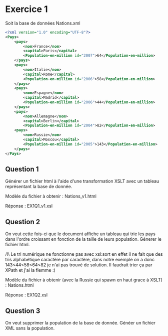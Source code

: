 # Exercice 1 
Soit la base de données Nations.xml
```XML
<?xml version="1.0" encoding="UTF-8"?>
<Pays>
	<pays>
		<nom>France</nom>
		<capital>Paris</capital>
		<Population-en-million id="2007">64</Population-en-million>
	</pays>
	<pays>
		<nom>Italie</nom>
		<capital>Rome</capital>
		<Population-en-million id="2006">58</Population-en-million>
	</pays>
	<pays>
		<nom>Espagne</nom>
		<capital>Madrid</capital>
		<Population-en-million id="2006">44</Population-en-million>
	</pays>
	<pays>
		<nom>Allemagne</nom>
		<capital>Berlin</capital>
		<Population-en-million id="2004">82</Population-en-million>
	<pays>
		<nom>Russie</nom>
		<capital>Moscou</capital>
		<Population-en-million id="2005">143</Population-en-million>
	</pays>
</Pays>
```
## Question 1 
Générer un fichier html à l'aide d'une transformation XSLT avec un tableau représentant la base de donnée.

Modèle du fichier à obtenir : Nations_v1.html

Réponse : EX1Q1_v1.xsl

## Question 2 
On veut cette fois-ci que le document affiche un tableau qui trie les pays dans l'ordre croissant en fonction de la taille de leurs population. Génerer le fichier html.

/!\ Le tri numérique ne fonctionne pas avec xsl:sort en effet il ne fait que des tris alphabétique caractère par caractère, dans notre exemple on a donc 143<44<58<64<82 je n'ai pas trouvé de solution. Il faudrait trier ça par XPath et j'ai la flemme :) 

Modèle du fichier à obtenir (avec la Russie qui spawn en haut grace à XSLT) : Nations.html

Réponse : EX1Q2.xsl

## Question 3 
On veut supprimer la population de la base de donnée. Généer un fichier XML sans la population.
